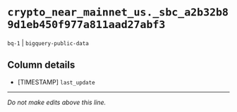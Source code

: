 # `crypto_near_mainnet_us._sbc_a2b32b89d1eb450f977a811aad27abf3`
`bq-1` | `bigquery-public-data`

## Column details
* [TIMESTAMP] `last_update`

-------------------------------------------------------------------------------
*Do not make edits above this line.*
